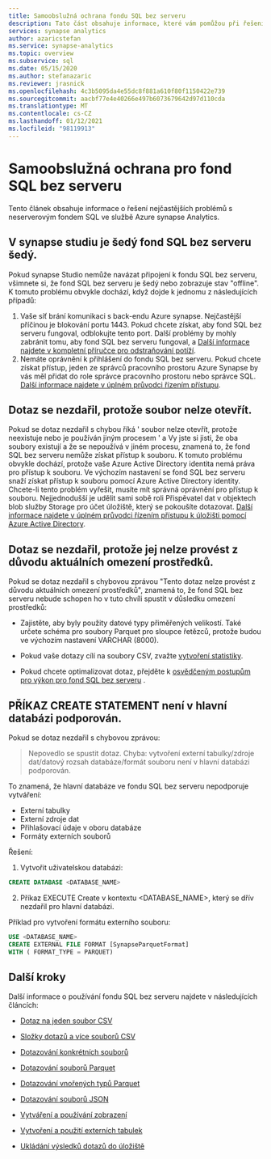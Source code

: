 ```yaml
---
title: Samoobslužná ochrana fondu SQL bez serveru
description: Tato část obsahuje informace, které vám pomůžou při řešení problémů s fondem SQL bez serveru.
services: synapse analytics
author: azaricstefan
ms.service: synapse-analytics
ms.topic: overview
ms.subservice: sql
ms.date: 05/15/2020
ms.author: stefanazaric
ms.reviewer: jrasnick
ms.openlocfilehash: 4c3b5095da4e55dc8f881a610f80f1150422e739
ms.sourcegitcommit: aacbf77e4e40266e497b6073679642d97d110cda
ms.translationtype: MT
ms.contentlocale: cs-CZ
ms.lasthandoff: 01/12/2021
ms.locfileid: "98119913"
---
```

# <a name="self-help-for-serverless-sql-pool"></a>Samoobslužná ochrana pro fond SQL bez serveru

Tento článek obsahuje informace o řešení nejčastějších problémů s neserverovým fondem SQL ve službě Azure synapse Analytics.

## <a name="serverless-sql-pool-is-grayed-out-in-synapse-studio"></a>V synapse studiu je šedý fond SQL bez serveru šedý.

Pokud synapse Studio nemůže navázat připojení k fondu SQL bez serveru, všimnete si, že fond SQL bez serveru je šedý nebo zobrazuje stav "offline". K tomuto problému obvykle dochází, když dojde k jednomu z následujících případů:

1) Vaše síť brání komunikaci s back-endu Azure synapse. Nejčastější příčinou je blokování portu 1443. Pokud chcete získat, aby fond SQL bez serveru fungoval, odblokujte tento port. Další problémy by mohly zabránit tomu, aby fond SQL bez serveru fungoval, a [Další informace najdete v kompletní příručce pro odstraňování potíží](../troubleshoot/troubleshoot-synapse-studio.md).
2) Nemáte oprávnění k přihlášení do fondu SQL bez serveru. Pokud chcete získat přístup, jeden ze správců pracovního prostoru Azure Synapse by vás měl přidat do role správce pracovního prostoru nebo správce SQL. [Další informace najdete v úplném průvodci řízením přístupu](../security/synapse-workspace-access-control-overview.md).

## <a name="query-fails-because-file-cannot-be-opened"></a>Dotaz se nezdařil, protože soubor nelze otevřít.

Pokud se dotaz nezdařil s chybou říká ' soubor nelze otevřít, protože neexistuje nebo je používán jiným procesem ' a Vy jste si jisti, že oba soubory existují a že se nepoužívá v jiném procesu, znamená to, že fond SQL bez serveru nemůže získat přístup k souboru. K tomuto problému obvykle dochází, protože vaše Azure Active Directory identita nemá práva pro přístup k souboru. Ve výchozím nastavení se fond SQL bez serveru snaží získat přístup k souboru pomocí Azure Active Directory identity. Chcete-li tento problém vyřešit, musíte mít správná oprávnění pro přístup k souboru. Nejjednodušší je udělit sami sobě roli Přispěvatel dat v objektech blob služby Storage pro účet úložiště, který se pokoušíte dotazovat. [Další informace najdete v úplném průvodci řízením přístupu k úložišti pomocí Azure Active Directory](../../storage/common/storage-auth-aad-rbac-portal.md?toc=/azure/synapse-analytics/toc.json&bc=/azure/synapse-analytics/breadcrumb/toc.json). 

## <a name="query-fails-because-it-cannot-be-executed-due-to-current-resource-constraints"></a>Dotaz se nezdařil, protože jej nelze provést z důvodu aktuálních omezení prostředků. 

Pokud se dotaz nezdařil s chybovou zprávou "Tento dotaz nelze provést z důvodu aktuálních omezení prostředků", znamená to, že fond SQL bez serveru nebude schopen ho v tuto chvíli spustit v důsledku omezení prostředků: 

- Zajistěte, aby byly použity datové typy přiměřených velikostí. Také určete schéma pro soubory Parquet pro sloupce řetězců, protože budou ve výchozím nastavení VARCHAR (8000). 

- Pokud vaše dotazy cílí na soubory CSV, zvažte [vytvoření statistiky](develop-tables-statistics.md#statistics-in-serverless-sql-pool). 

- Pokud chcete optimalizovat dotaz, přejděte k [osvědčeným postupům pro výkon pro fond SQL bez serveru](best-practices-sql-on-demand.md) .  

## <a name="create-statement-is-not-supported-in-master-database"></a>PŘÍKAZ CREATE STATEMENT není v hlavní databázi podporován.

Pokud se dotaz nezdařil s chybovou zprávou:

> Nepovedlo se spustit dotaz. Chyba: vytvoření externí tabulky/zdroje dat/datový rozsah databáze/formát souboru není v hlavní databázi podporován. 

To znamená, že hlavní databáze ve fondu SQL bez serveru nepodporuje vytváření:
  - Externí tabulky
  - Externí zdroje dat
  - Přihlašovací údaje v oboru databáze
  - Formáty externích souborů

Řešení:

  1. Vytvořit uživatelskou databázi:

```sql
CREATE DATABASE <DATABASE_NAME>
```

  2. Příkaz EXECUTE Create v kontextu <DATABASE_NAME>, který se dřív nezdařil pro hlavní databázi. 
  
  Příklad pro vytvoření formátu externího souboru:
    
```sql
USE <DATABASE_NAME>
CREATE EXTERNAL FILE FORMAT [SynapseParquetFormat] 
WITH ( FORMAT_TYPE = PARQUET)
```

## <a name="next-steps"></a>Další kroky

Další informace o používání fondu SQL bez serveru najdete v následujících článcích:

- [Dotaz na jeden soubor CSV](query-single-csv-file.md)

- [Složky dotazů a více souborů CSV](query-folders-multiple-csv-files.md)

- [Dotazování konkrétních souborů](query-specific-files.md)

- [Dotazování souborů Parquet](query-parquet-files.md)

- [Dotazování vnořených typů Parquet](query-parquet-nested-types.md)

- [Dotazování souborů JSON](query-json-files.md)

- [Vytváření a používání zobrazení](create-use-views.md)

- [Vytvoření a použití externích tabulek](create-use-external-tables.md)

- [Ukládání výsledků dotazů do úložiště](create-external-table-as-select.md)